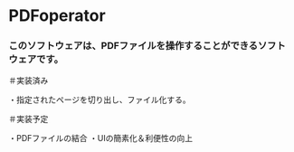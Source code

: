 # PDFoperator
### このソフトウェアは、PDFファイルを操作することができるソフトウェアです。

＃実装済み 

・指定されたページを切り出し、ファイル化する。

＃実装予定

・PDFファイルの結合
・UIの簡素化＆利便性の向上
